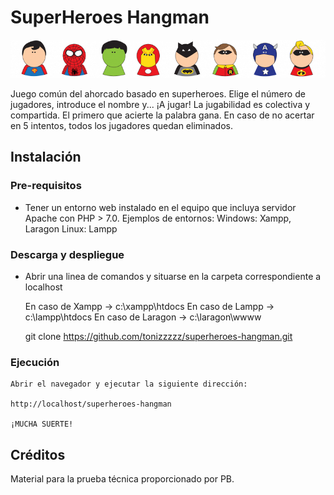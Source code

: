 # SuperHeroes Hangman

<div align="center">
        <img
            alt="SuperHeroes Hangman"
            src="https://github.com/tonizzzzz/superheroes-hangman/blob/main/src/img/header.png?raw=true"
            />
</div>

Juego común del ahorcado basado en superheroes. 
Elige el número de jugadores, introduce el nombre y... ¡A jugar!
La jugabilidad es colectiva y compartida.
El primero que acierte la palabra gana.
En caso de no acertar en 5 intentos, todos los jugadores quedan eliminados.


## Instalación

### Pre-requisitos

- Tener un entorno web instalado en el equipo que incluya servidor Apache con PHP > 7.0.
    Ejemplos de entornos:
        Windows:  Xampp, Laragon
        Linux: Lampp

### Descarga y despliegue

- Abrir una linea de comandos y situarse en la carpeta correspondiente a localhost
    
    En caso de Xampp -> c:\xampp\htdocs
    En caso de Lampp -> c:\lampp\htdocs
    En caso de Laragon -> c:\laragon\wwww

    git clone https://github.com/tonizzzzz/superheroes-hangman.git

### Ejecución

    Abrir el navegador y ejecutar la siguiente dirección: 
    
    http://localhost/superheroes-hangman

    ¡MUCHA SUERTE!


## Créditos

Material para la prueba técnica proporcionado por PB.
